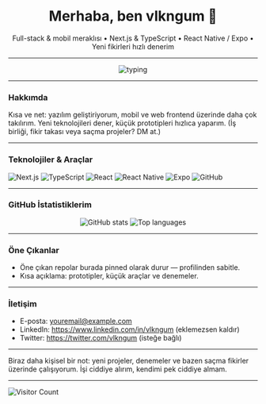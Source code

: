 <!-- README.md for GitHub profile: vlkngum -->

<h1 align="center">Merhaba, ben <strong>vlkngum</strong> 👋</h1>

<p align="center">Full-stack & mobil meraklısı • Next.js & TypeScript • React Native / Expo • Yeni fikirleri hızlı denerim</p>

---

<p align="center">
  <img src="https://readme-typing-svg.herokuapp.com?font=Fira+Code&size=24&duration=3000&pause=1000&color=7F9CF5&width=720&lines=Yaz%C4%B1l%C4%B1m+geli%C5%9Ftiriyorum;Next.js+%2F+TypeScript;Mobil+uygulamalar+ve+frontend" alt="typing">
</p>

---

### Hakkımda
Kısa ve net: yazılım geliştiriyorum, mobil ve web frontend üzerinde daha çok takılırım. Yeni teknolojileri dener, küçük prototipleri hızlıca yaparım. (İş birliği, fikir takası veya saçma projeler? DM at.)

---

### Teknolojiler & Araçlar
<p>
  <img src="https://img.shields.io/badge/Next.js-black?logo=next.js&logoColor=white" alt="Next.js" />
  <img src="https://img.shields.io/badge/TypeScript-blue?logo=typescript&logoColor=white" alt="TypeScript" />
  <img src="https://img.shields.io/badge/React-61DAFB?logo=react&logoColor=black" alt="React" />
  <img src="https://img.shields.io/badge/React%20Native-20232A?logo=react&logoColor=61DAFB" alt="React Native" />
  <img src="https://img.shields.io/badge/Expo-000000?logo=expo&logoColor=white" alt="Expo" />
  <img src="https://img.shields.io/badge/GitHub-A8B9CC?logo=github&logoColor=black" alt="GitHub" />
</p>

---

### GitHub İstatistiklerim
<p align="center">
  <img src="https://github-readme-stats.vercel.app/api?username=vlkngum&show_icons=true&count_private=true&theme=default" alt="GitHub stats" />
  <img src="https://github-readme-stats.vercel.app/api/top-langs/?username=vlkngum&layout=compact" alt="Top languages" />
</p>

---

### Öne Çıkanlar
- Öne çıkan repolar burada pinned olarak durur — profilinden sabitle.
- Kısa açıklama: prototipler, küçük araçlar ve denemeler.

---

### İletişim
- E-posta: youremail@example.com  
- LinkedIn: https://www.linkedin.com/in/vlkngum  (eklemezsen kaldır)
- Twitter: https://twitter.com/vlkngum  (isteğe bağlı)

---

Biraz daha kişisel bir not: yeni projeler, denemeler ve bazen saçma fikirler üzerinde çalışıyorum. İşi ciddiye alırım, kendimi pek ciddiye almam.

---

![Visitor Count](https://visitor-badge.laobi.icu/badge?page_id=vlkngum.vlkngum)
